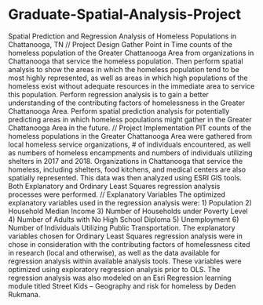 # Graduate-Spatial-Analysis-Project
Spatial Prediction and Regression Analysis of Homeless Populations in Chattanooga, TN
//
Project Design
Gather Point in Time counts of the homeless population of the Greater Chattanooga Area from organizations in Chattanooga that service the homeless population.
Then perform spatial analysis to show the areas in which the homeless population tend to be most highly represented, as well as areas in which high populations of the homeless exist without adequate resources in the immediate area to service this population. 
Perform regression analysis is to gain a better understanding of the contributing factors of homelessness in the Greater Chattanooga Area. 
Perform spatial prediction analysis for potentially predicting areas in which homeless populations might gather in the Greater Chattanooga Area in the future.
//
Project Implementation
PIT counts of the homeless populations in the Greater Chattanooga Area were gathered from local homeless service organizations, # of individuals encountered, as well as numbers of homeless encampments and numbers of individuals utilizing shelters in 2017 and 2018. 
Organizations in Chattanooga that service the homeless, including shelters, food kitchens, and medical centers are also spatially represented. 
This data was then analyzed using ESRI GIS tools.
Both Explanatory and Ordinary Least Squares regression analysis processes were performed.
//
Explanatory Variables
The optimized explanatory variables used in the regression analysis were: 1) Population 2) Household Median Income 3) Number of Households under Poverty Level 4) Number of Adults with No High School Diploma 5) Unemployment 6) Number of Individuals Utilizing Public Transportation.
The explanatory variables chosen for Ordinary Least Squares regression analysis were in chose in consideration with the contributing factors of homelessness cited in research (local and otherwise), as well as the data available for regression analysis within available analysis tools. These variables were optimized using exploratory regression analysis prior to OLS. 
The regression analysis was also modeled on an Esri Regression learning module titled Street Kids – Geography and risk for homeless by Deden Rukmana. 
